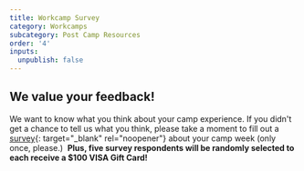 ```yaml
---
title: Workcamp Survey
category: Workcamps
subcategory: Post Camp Resources
order: '4'
inputs:
  unpublish: false
---
```

## We value your feedback!

We want to know what you think about your camp experience. If you didn't get a chance to tell us what you think, please take a moment to fill out a [survey](gmt.camp/feedback){: target="_blank" rel="noopener"} about your camp week (only once, please.) &nbsp;**Plus, five survey respondents will be randomly selected to each receive a $100 VISA Gift Card!**

&nbsp;

&nbsp;

&nbsp;
